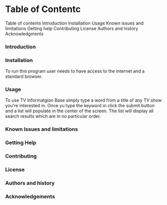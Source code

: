# Table of Contentc
Table of contents
Introduction
Installation
Usage
Known issues and limitations
Getting help
Contributing
License
Authors and history
Acknowledgments

### Introduction

### Installation

To run this program user needs to have access to the internet and a standard browser.

### Usage

To use TV Informatgion Base simply type a word from a title of any TV show you're interested in. Once yu type the keyword in click the submit button and a list will populate in the center of the screen. The list will display all search results which are in no particular order. 

### Known Issues and limitations

### Getting Help

### Contributing

### License

### Authors and history

### Acknowledgements